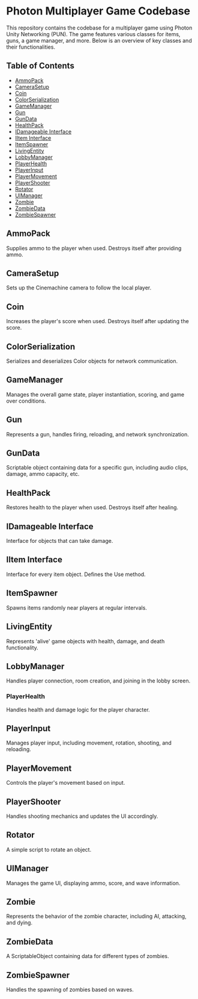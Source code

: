# Photon Multiplayer Game Codebase

This repository contains the codebase for a multiplayer game using Photon Unity Networking (PUN). The game features various classes for items, guns, a game manager, and more. Below is an overview of key classes and their functionalities.

## Table of Contents

- [AmmoPack](#ammopack)
- [CameraSetup](#camerasetup)
- [Coin](#coin)
- [ColorSerialization](#colorserialization)
- [GameManager](#gamemanager)
- [Gun](#gun)
- [GunData](#gundata)
- [HealthPack](#healthpack)
- [IDamageable Interface](#idamageable-interface)
- [IItem Interface](#iitem-interface)
- [ItemSpawner](#itemspawner)
- [LivingEntity](#livingentity)
- [LobbyManager](#lobbymanager)
- [PlayerHealth](#playerhealth)
- [PlayerInput](#playerinput)
- [PlayerMovement](#playermovement)
- [PlayerShooter](#playershooter)
- [Rotator](#rotator)
- [UIManager](#uimanager)
- [Zombie](#zombie)
- [ZombieData](#zombiemanager)
- [ZombieSpawner](#zombiespawner)

## AmmoPack

Supplies ammo to the player when used. Destroys itself after providing ammo.

## CameraSetup

Sets up the Cinemachine camera to follow the local player.

## Coin

Increases the player's score when used. Destroys itself after updating the score.

## ColorSerialization

Serializes and deserializes Color objects for network communication.

## GameManager

Manages the overall game state, player instantiation, scoring, and game over conditions.

## Gun

Represents a gun, handles firing, reloading, and network synchronization.

## GunData

Scriptable object containing data for a specific gun, including audio clips, damage, ammo capacity, etc.

## HealthPack

Restores health to the player when used. Destroys itself after healing.

## IDamageable Interface

Interface for objects that can take damage.

## IItem Interface

Interface for every item object. Defines the Use method.

## ItemSpawner

Spawns items randomly near players at regular intervals.

## LivingEntity

Represents 'alive' game objects with health, damage, and death functionality.

## LobbyManager

Handles player connection, room creation, and joining in the lobby screen.


### PlayerHealth

Handles health and damage logic for the player character.

## PlayerInput

Manages player input, including movement, rotation, shooting, and reloading.

## PlayerMovement

Controls the player's movement based on input.

## PlayerShooter

Handles shooting mechanics and updates the UI accordingly.

## Rotator

A simple script to rotate an object.

## UIManager

Manages the game UI, displaying ammo, score, and wave information.

## Zombie

Represents the behavior of the zombie character, including AI, attacking, and dying.

## ZombieData

A ScriptableObject containing data for different types of zombies.

## ZombieSpawner

Handles the spawning of zombies based on waves.
